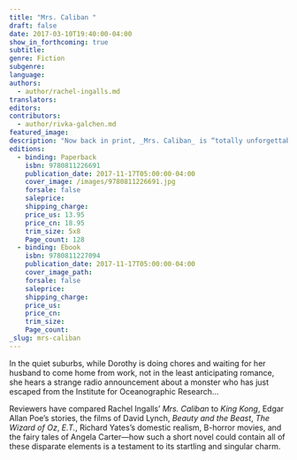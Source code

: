 ```yaml
---
title: "Mrs. Caliban "
draft: false
date: 2017-03-10T19:40:00-04:00
show_in_forthcoming: true
subtitle:
genre: Fiction
subgenre:
language:
authors:
  - author/rachel-ingalls.md
translators:
editors:
contributors:
  - author/rivka-galchen.md
featured_image:
description: "Now back in print, _Mrs. Caliban_ is “totally unforgettable” (The New York Times Book Review) and “something of a miracle” (The New Yorker) "
editions:
  - binding: Paperback
    isbn: 9780811226691
    publication_date: 2017-11-17T05:00:00-04:00
    cover_image: /images/9780811226691.jpg
    forsale: false
    saleprice:
    shipping_charge:
    price_us: 13.95
    price_cn: 18.95
    trim_size: 5x8
    Page_count: 128
  - binding: Ebook
    isbn: 9780811227094
    publication_date: 2017-11-17T05:00:00-04:00
    cover_image_path:
    forsale: false
    saleprice:
    shipping_charge:
    price_us:
    price_cn:
    trim_size:
    Page_count:
_slug: mrs-caliban
---
```


In the quiet suburbs, while Dorothy is doing chores and waiting for her husband to come home from work, not in the least anticipating romance, she hears a strange radio announcement about a monster who has just escaped from the Institute for Oceanographic Research...

Reviewers have compared Rachel Ingalls’ _Mrs. Caliban_ to _King Kong_, Edgar Allan Poe’s stories, the films of David Lynch, _Beauty and the Beast_, _The Wizard of Oz_, _E.T._, Richard Yates’s domestic realism, B-horror movies, and the fairy tales of Angela Carter—how such a short novel could contain all of these disparate elements is a testament to its startling and singular charm.

